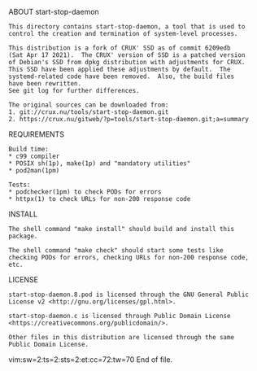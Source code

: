 ABOUT start-stop-daemon

    This directory contains start-stop-daemon, a tool that is used to
    control the creation and termination of system-level processes.

    This distribution is a fork of CRUX' SSD as of commit 6209edb
    (Sat Apr 17 2021).  The CRUX' version of SSD is a patched version
    of Debian's SSD from dpkg distribution with adjustments for CRUX.
    This SSD have been applied these adjustments by default.  The
    systemd-related code have been removed.  Also, the build files
    have been rewritten.
    See git log for further differences.

    The original sources can be downloaded from:
    1. git://crux.nu/tools/start-stop-daemon.git
    2. https://crux.nu/gitweb/?p=tools/start-stop-daemon.git;a=summary

REQUIREMENTS

    Build time:
    * c99 compiler
    * POSIX sh(1p), make(1p) and "mandatory utilities"
    * pod2man(1pm)

    Tests:
    * podchecker(1pm) to check PODs for errors
    * httpx(1) to check URLs for non-200 response code

INSTALL

    The shell command "make install" should build and install this
    package.

    The shell command "make check" should start some tests like
    checking PODs for errors, checking URLs for non-200 response code,
    etc.

LICENSE

    start-stop-daemon.8.pod is licensed through the GNU General Public
    License v2 <http://gnu.org/licenses/gpl.html>.

    start-stop-daemon.c is licensed through Public Domain License
    <https://creativecommons.org/publicdomain/>.

    Other files in this distribution are licensed through the same
    Public Domain License.


vim:sw=2:ts=2:sts=2:et:cc=72:tw=70
End of file.
